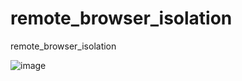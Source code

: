 # remote_browser_isolation
remote_browser_isolation

![image](https://user-images.githubusercontent.com/10793075/147335303-91e0e970-4f55-4af6-90cb-388ff852e973.png)
